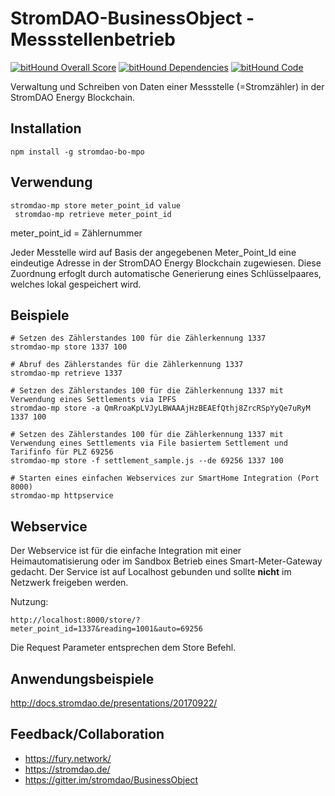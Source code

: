 # StromDAO-BusinessObject - Messstellenbetrieb

[![bitHound Overall Score](https://www.bithound.io/github/energychain/BusinessObject-MeterPointOperation/badges/score.svg)](https://www.bithound.io/github/energychain/BusinessObject-MeterPointOperation)
[![bitHound Dependencies](https://www.bithound.io/github/energychain/BusinessObject-MeterPointOperation/badges/dependencies.svg)](https://www.bithound.io/github/energychain/BusinessObject-MeterPointOperation/master/dependencies/npm)
[![bitHound Code](https://www.bithound.io/github/energychain/BusinessObject-MeterPointOperation/badges/code.svg)](https://www.bithound.io/github/energychain/BusinessObject-MeterPointOperation)


Verwaltung und Schreiben von Daten einer Messstelle (=Stromzähler) in der StromDAO Energy Blockchain. 

## Installation
```
npm install -g stromdao-bo-mpo
```

## Verwendung
```
stromdao-mp store meter_point_id value
 stromdao-mp retrieve meter_point_id
```

meter_point_id = Zählernummer

Jeder Messtelle wird auf Basis der angegebenen Meter_Point_Id eine eindeutige Adresse in der StromDAO Energy Blockchain zugewiesen. Diese Zuordnung erfoglt durch automatische Generierung eines Schlüsselpaares, welches lokal gespeichert wird. 

## Beispiele
```
# Setzen des Zählerstandes 100 für die Zählerkennung 1337
stromdao-mp store 1337 100

# Abruf des Zählerstandes für die Zählerkennung 1337
stromdao-mp retrieve 1337

# Setzen des Zählerstandes 100 für die Zählerkennung 1337 mit Verwendung eines Settlements via IPFS 
stromdao-mp store -a QmRroaKpLVJyLBWAAAjHzBEAEfQthj8ZrcRSpYyQe7uRyM 1337 100

# Setzen des Zählerstandes 100 für die Zählerkennung 1337 mit Verwendung eines Settlements via File basiertem Settlement und Tarifinfo für PLZ 69256
stromdao-mp store -f settlement_sample.js --de 69256 1337 100

# Starten eines einfachen Webservices zur SmartHome Integration (Port 8000)
stromdao-mp httpservice

```

## Webservice
Der Webservice ist für die einfache Integration mit einer Heimautomatisierung oder im Sandbox Betrieb eines Smart-Meter-Gateway gedacht. Der Service ist auf Localhost gebunden und sollte **nicht** im Netzwerk freigeben werden. 

Nutzung:
```
http://localhost:8000/store/?meter_point_id=1337&reading=1001&auto=69256
```

Die Request Parameter entsprechen dem Store Befehl.

## Anwendungsbeispiele
http://docs.stromdao.de/presentations/20170922/


## Feedback/Collaboration
- https://fury.network/
- https://stromdao.de/
- https://gitter.im/stromdao/BusinessObject
